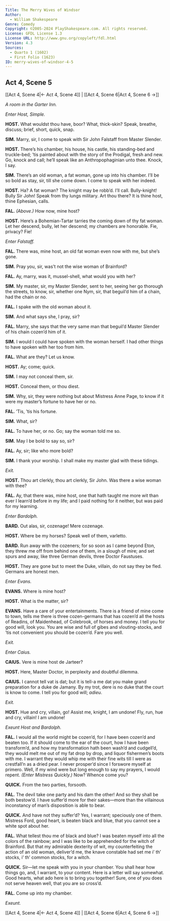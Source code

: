 ```yaml
---
Title: The Merry Wives of Windsor
Author: 
  - William Shakespeare
Genre: Comedy
Copyright: ©2005-2024 PlayShakespeare.com. All rights reserved.
License: GFDL License 1.3
License URL: http://www.gnu.org/copyleft/fdl.html
Version: 4.3
Sources:
  - Quarto 1 (1602)
  - First Folio (1623)
ID: merry-wives-of-windsor-4-5
---
```


## Act 4, Scene 5
[[Act 4, Scene 4|← Act 4, Scene 4]] | [[Act 4, Scene 6|Act 4, Scene 6 →]]

*A room in the Garter Inn.*

*Enter Host, Simple.*

**HOST.**
What wouldst thou have, boor? What, thick-skin? Speak, breathe, discuss; brief, short, quick, snap.

**SIM.**
Marry, sir, I come to speak with Sir John Falstaff from Master Slender.

**HOST.**
There’s his chamber, his house, his castle, his standing-bed and truckle-bed; ’tis painted about with the story of the Prodigal, fresh and new. Go, knock and call; he’ll speak like an Anthropophaginian unto thee. Knock, I say.

**SIM.**
There’s an old woman, a fat woman, gone up into his chamber. I’ll be so bold as stay, sir, till she come down. I come to speak with her indeed.

**HOST.**
Ha? A fat woman? The knight may be robb’d. I’ll call. Bully-knight! Bully Sir John! Speak from thy lungs military. Art thou there? It is thine host, thine Ephesian, calls.

**FAL.**
*(Above.)*
How now, mine host?

**HOST.**
Here’s a Bohemian-Tartar tarries the coming down of thy fat woman. Let her descend, bully, let her descend; my chambers are honorable. Fie, privacy? Fie!

*Enter Falstaff.*

**FAL.**
There was, mine host, an old fat woman even now with me, but she’s gone.

**SIM.**
Pray you, sir, was’t not the wise woman of Brainford?

**FAL.**
Ay, marry, was it, mussel-shell, what would you with her?

**SIM.**
My master, sir, my Master Slender, sent to her, seeing her go thorough the streets, to know, sir, whether one Nym, sir, that beguil’d him of a chain, had the chain or no.

**FAL.**
I spake with the old woman about it.

**SIM.**
And what says she, I pray, sir?

**FAL.**
Marry, she says that the very same man that beguil’d Master Slender of his chain cozen’d him of it.

**SIM.**
I would I could have spoken with the woman herself. I had other things to have spoken with her too from him.

**FAL.**
What are they? Let us know.

**HOST.**
Ay; come; quick.

**SIM.**
I may not conceal them, sir.

**HOST.**
Conceal them, or thou diest.

**SIM.**
Why, sir, they were nothing but about Mistress Anne Page, to know if it were my master’s fortune to have her or no.

**FAL.**
’Tis, ’tis his fortune.

**SIM.**
What, sir?

**FAL.**
To have her, or no. Go; say the woman told me so.

**SIM.**
May I be bold to say so, sir?

**FAL.**
Ay, sir; like who more bold?

**SIM.**
I thank your worship. I shall make my master glad with these tidings.

*Exit.*

**HOST.**
Thou art clerkly, thou art clerkly, Sir John. Was there a wise woman with thee?

**FAL.**
Ay, that there was, mine host, one that hath taught me more wit than ever I learn’d before in my life; and I paid nothing for it neither, but was paid for my learning.

*Enter Bardolph.*

**BARD.**
Out alas, sir, cozenage! Mere cozenage.

**HOST.**
Where be my horses? Speak well of them, varletto.

**BARD.**
Run away with the cozeners; for so soon as I came beyond Eton, they threw me off from behind one of them, in a slough of mire; and set spurs and away, like three German devils, three Doctor Faustuses.

**HOST.**
They are gone but to meet the Duke, villain, do not say they be fled. Germans are honest men.

*Enter Evans.*

**EVANS.**
Where is mine host?

**HOST.**
What is the matter, sir?

**EVANS.**
Have a care of your entertainments. There is a friend of mine come to town, tells me there is three cozen-germans that has cozen’d all the hosts of Readins, of Maidenhead, of Colebrook, of horses and money. I tell you for good will, look you. You are wise and full of gibes and vlouting-stocks, and ’tis not convenient you should be cozen’d. Fare you well.

*Exit.*

*Enter Caius.*

**CAIUS.**
Vere is mine host de Jarteer?

**HOST.**
Here, Master Doctor, in perplexity and doubtful dilemma.

**CAIUS.**
I cannot tell vat is dat; but it is tell-a me dat you make grand preparation for a duke de Jamany. By my trot, dere is no duke that the court is know to come. I tell you for good will; *adieu*.

*Exit.*

**HOST.**
Hue and cry, villain, go! Assist me, knight, I am undone! Fly, run, hue and cry, villain! I am undone!

*Exeunt Host and Bardolph.*

**FAL.**
I would all the world might be cozen’d, for I have been cozen’d and beaten too. If it should come to the ear of the court, how I have been transform’d, and how my transformation hath been wash’d and cudgell’d, they would melt me out of my fat drop by drop, and liquor fishermen’s boots with me. I warrant they would whip me with their fine wits till I were as crestfall’n as a dried pear. I never prosper’d since I forswore myself at primero. Well, if my wind were but long enough to say my prayers, I would repent.
*(Enter Mistress Quickly.)*
Now? Whence come you?

**QUICK.**
From the two parties, forsooth.

**FAL.**
The devil take one party and his dam the other! And so they shall be both bestow’d. I have suffer’d more for their sakes—more than the villainous inconstancy of man’s disposition is able to bear.

**QUICK.**
And have not they suffer’d? Yes, I warrant; speciously one of them. Mistress Ford, good heart, is beaten black and blue, that you cannot see a white spot about her.

**FAL.**
What tellest thou me of black and blue? I was beaten myself into all the colors of the rainbow; and I was like to be apprehended for the witch of Brainford. But that my admirable dexterity of wit, my counterfeiting the action of an old woman, deliver’d me, the knave constable had set me i’ th’ stocks, i’ th’ common stocks, for a witch.

**QUICK.**
Sir—let me speak with you in your chamber. You shall hear how things go, and, I warrant, to your content. Here is a letter will say somewhat. Good hearts, what ado here is to bring you together! Sure, one of you does not serve heaven well, that you are so cross’d.

**FAL.**
Come up into my chamber.

*Exeunt.*

[[Act 4, Scene 4|← Act 4, Scene 4]] | [[Act 4, Scene 6|Act 4, Scene 6 →]]